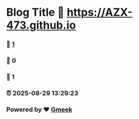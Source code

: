 # Blog Title :link: https://AZX-473.github.io 
### :page_facing_up: [1](https://AZX-473.github.io/tag.html) 
### :speech_balloon: 0 
### :hibiscus: 1 
### :alarm_clock: 2025-08-29 13:29:23 
### Powered by :heart: [Gmeek](https://github.com/Meekdai/Gmeek)
